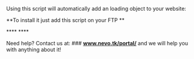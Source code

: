 Using this script will automatically add an loading object to your website: 

**To install it just add this script on your FTP **

<body>
**<script src="/loading( the directory of your script page)/pace.js"></script>**
**<link href="/( the directory of your script page)/themes/pace-theme-barber-shop.css (or you can choose another theme from there just copy the name and rename this one!" rel="stylesheet" />**
</body>

Need help? Contact us at:  ### **www.nevo.tk/portal/** and we will help you with anything about it!
